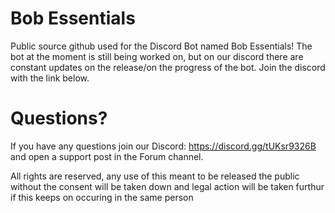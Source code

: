 # Bob Essentials
Public source github used for the Discord Bot named Bob Essentials! The bot at the moment is still being worked on, but on our discord there are constant updates on the release/on the progress of the bot. Join the discord with the link below.

# Questions?
If you have any questions join our Discord: https://discord.gg/tUKsr9326B and open a support post in the Forum channel.

All rights are reserved, any use of this meant to be released the public without the consent will be taken down and legal action will be taken furthur if this keeps on occuring in the same person
